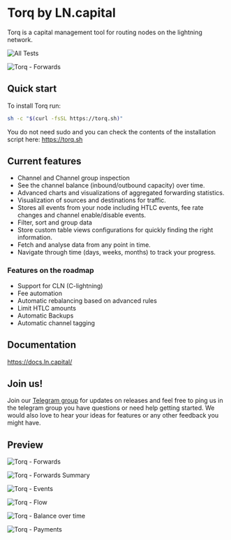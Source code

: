 # Torq by LN.capital

Torq is a capital management tool for routing nodes on the lightning network.

![All Tests](https://github.com/lncapital/torq/actions/workflows/test-on-push.yml/badge.svg)

![Torq - Forwards](./forwards-table.png)

## Quick start

To install Torq run:

```sh
sh -c "$(curl -fsSL https://torq.sh)"
```

You do not need sudo and you can check the contents of the installation script here: https://torq.sh

## Current features

- Channel and Channel group inspection
- See the channel balance (inbound/outbound capacity) over time.
- Advanced charts and visualizations of aggregated forwarding statistics.
- Visualization of sources and destinations for traffic.
- Stores all events from your node including HTLC events, fee rate changes and channel enable/disable events.
- Filter, sort and group data
- Store custom table views configurations for quickly finding the right information.
- Fetch and analyse data from any point in time.
- Navigate through time (days, weeks, months) to track your progress.

### Features on the roadmap

- Support for CLN (C-lightning)
- Fee automation
- Automatic rebalancing based on advanced rules
- Limit HTLC amounts
- Automatic Backups
- Automatic channel tagging

## Documentation

https://docs.ln.capital/

## Join us!

Join our [Telegram group](https://t.me/joinchat/V-Dks6zjBK4xZWY0) for updates on releases
and feel free to ping us in the telegram group you have questions or need help getting started.
We would also love to hear your ideas for features or any other feedback you might have.

## Preview

![Torq - Forwards](./forwards-table.png)

![Torq - Forwards Summary](./forwards-summary.png)

![Torq - Events](./Torq-Events.png)

![Torq - Flow](./Torq-Flow.png)

![Torq - Balance over time](./balance-graph.png)

![Torq - Payments](./payments.png)
